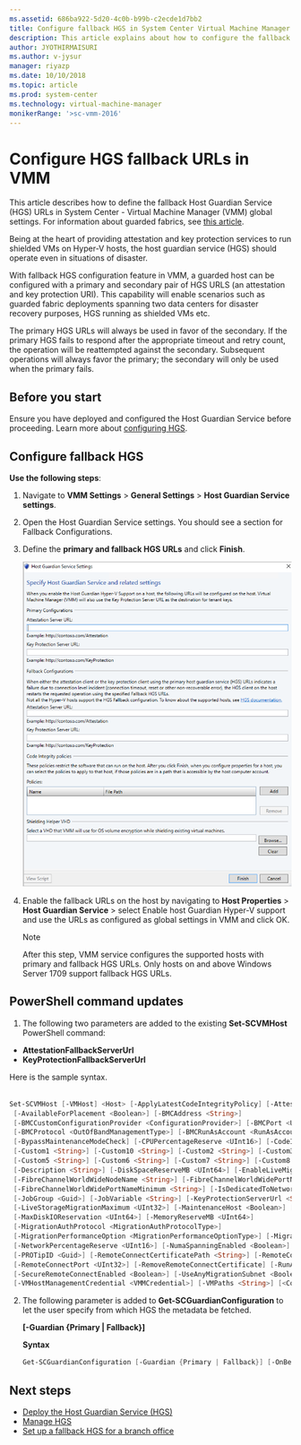 ```yaml
---
ms.assetid: 686ba922-5d20-4c0b-b99b-c2ecde1d7bb2
title: Configure fallback HGS in System Center Virtual Machine Manager
description: This article explains about how to configure the fallback HGS in VMM
author: JYOTHIRMAISURI
ms.author: v-jysur
manager: riyazp
ms.date: 10/10/2018
ms.topic: article
ms.prod: system-center
ms.technology: virtual-machine-manager
monikerRange: '>sc-vmm-2016'
---
```


# Configure HGS fallback URLs in VMM

This article describes how to define the fallback Host Guardian Service (HGS) URLs in System Center - Virtual Machine Manager (VMM) global settings. For information about guarded fabrics, see [this article](guarded-deploy-host.md).

Being at the heart of providing attestation and key protection services to run shielded VMs on Hyper-V hosts, the host guardian service (HGS) should operate even in situations of disaster.

With fallback HGS configuration feature in VMM, a guarded host can be configured with a primary and secondary pair of HGS URLS (an attestation and key protection URI). This capability will enable scenarios such as guarded fabric deployments spanning two data centers for disaster recovery purposes, HGS running as shielded VMs etc.

The primary HGS URLs will always be used in favor of the secondary.  If the primary HGS fails to respond after the appropriate timeout and retry count, the operation will be reattempted against the secondary.  Subsequent operations will always favor the primary; the secondary will only be used when the primary fails.


## Before you start

Ensure you have deployed and configured the Host Guardian Service before proceeding.
Learn more about [configuring HGS](https://technet.microsoft.com/windows-server-docs/security/guarded-fabric-shielded-vm/guarded-fabric-setting-up-the-host-guardian-service-hgs).


## Configure fallback HGS

**Use the following steps**:

1.	Navigate to **VMM Settings** > **General Settings** > **Host Guardian Service settings**.
2.	Open the Host Guardian Service settings. You should see a section for Fallback Configurations.
3.	Define the **primary and fallback HGS URLs** and click **Finish**.

    ![fallback hgs](media/fallback-hgs/fallback-hgs-config.png)
4.	Enable the fallback URLs on the host by navigating to **Host Properties** > **Host Guardian Service** > select Enable host Guardian Hyper-V support and use the URLs as configured as global settings in VMM and click OK.

    > [!NOTE]
    > After this step, VMM service configures the supported hosts with primary and fallback HGS URLs. Only hosts on and above Windows Server 1709 support fallback HGS URLs.

## PowerShell command updates

1. The following two parameters are added to the existing **Set-SCVMHost** PowerShell command:

 - **AttestationFallbackServerUrl**
 - **KeyProtectionFallbackServerUrl**

 Here is the sample syntax.

 ```powershell

 Set-SCVMHost [-VMHost] <Host> [-ApplyLatestCodeIntegrityPolicy] [-AttestationServerUrl <String>]        [-AttestationFallbackServerUrl <String>]
  [-AvailableForPlacement <Boolean>] [-BMCAddress <String>]
  [-BMCCustomConfigurationProvider <ConfigurationProvider>] [-BMCPort <UInt32>]
  [-BMCProtocol <OutOfBandManagementType>] [-BMCRunAsAccount <RunAsAccount>] [-BaseDiskPaths <String>]
  [-BypassMaintenanceModeCheck] [-CPUPercentageReserve <UInt16>] [-CodeIntegrityPolicy <CodeIntegrityPolicy>]
  [-Custom1 <String>] [-Custom10 <String>] [-Custom2 <String>] [-Custom3 <String>] [-Custom4 <String>]
  [-Custom5 <String>] [-Custom6 <String>] [-Custom7 <String>] [-Custom8 <String>] [-Custom9 <String>]
  [-Description <String>] [-DiskSpaceReserveMB <UInt64>] [-EnableLiveMigration <Boolean>]
  [-FibreChannelWorldWideNodeName <String>] [-FibreChannelWorldWidePortNameMaximum <String>]
  [-FibreChannelWorldWidePortNameMinimum <String>] [-IsDedicatedToNetworkVirtualizationGateway <Boolean>]
  [-JobGroup <Guid>] [-JobVariable <String>] [-KeyProtectionServerUrl <String>] [-KeyProtectionFallbackServerUrl <String>] [-LiveMigrationMaximum <UInt32>]
  [-LiveStorageMigrationMaximum <UInt32>] [-MaintenanceHost <Boolean>] [-ManagementAdapterMACAddress <String>]
  [-MaxDiskIOReservation <UInt64>] [-MemoryReserveMB <UInt64>]
  [-MigrationAuthProtocol <MigrationAuthProtocolType>]
  [-MigrationPerformanceOption <MigrationPerformanceOptionType>] [-MigrationSubnet <String[]>]
  [-NetworkPercentageReserve <UInt16>] [-NumaSpanningEnabled <Boolean>] [-OverrideHostGroupReserves <Boolean>]
  [-PROTipID <Guid>] [-RemoteConnectCertificatePath <String>] [-RemoteConnectEnabled <Boolean>]
  [-RemoteConnectPort <UInt32>] [-RemoveRemoteConnectCertificate] [-RunAsynchronously] [-SMBiosGuid <Guid>]
  [-SecureRemoteConnectEnabled <Boolean>] [-UseAnyMigrationSubnet <Boolean >]
  [-VMHostManagementCredential <VMMCredential>] [-VMPaths <String>] [<CommonParameters>]

 ```
2. The following parameter is added to **Get-SCGuardianConfiguration**  to let the user specify from which HGS the metadata be fetched.

    **[-Guardian {Primary | Fallback}]**

    **Syntax**

    ```powershell
    Get-SCGuardianConfiguration [-Guardian {Primary | Fallback}] [-OnBehalfOfUser <String>] [-OnBehalfOfUserRole <UserRole>] [-VMMServer <ServerConnection>] [<CommonParameters>]

    ```

## Next steps

- [Deploy the Host Guardian Service (HGS)](https://docs.microsoft.com/en-us/windows-server/virtualization/guarded-fabric-shielded-vm/guarded-fabric-setting-up-the-host-guardian-service-hgs)
- [Manage HGS ](https://docs.microsoft.com/en-us/windows-server/virtualization/guarded-fabric-shielded-vm/guarded-fabric-manage-hgs)
- [Set up a fallback HGS for a branch office](http://blogs.technet.microsoft.com/datacentersecurity/2017/11/15/improved-branch-office-support-for-shielded-vms-in-windows-server-version-1709)

